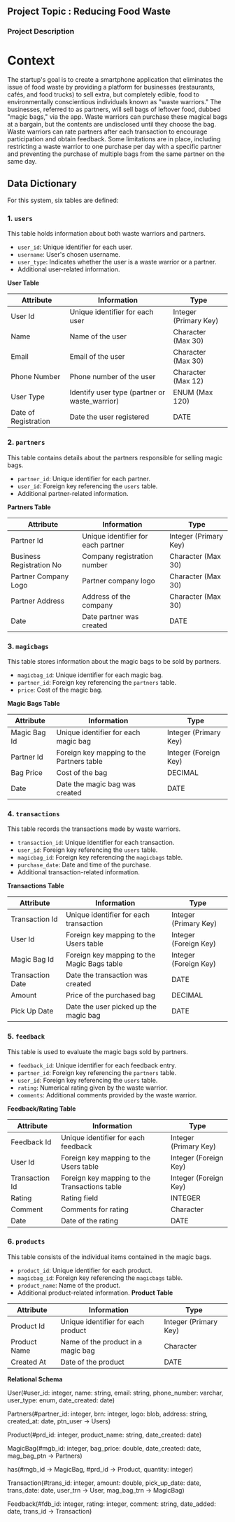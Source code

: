 ## Project Topic : Reducing Food Waste


### Project Description
# Context

The startup's goal is to create a smartphone application that eliminates the issue of food waste by providing a platform for businesses (restaurants, cafés, and food trucks) to sell extra, but completely edible, food to environmentally conscientious individuals known as "waste warriors." The businesses, referred to as partners, will sell bags of leftover food, dubbed "magic bags," via the app. Waste warriors can purchase these magical bags at a bargain, but the contents are undisclosed until they choose the bag. Waste warriors can rate partners after each transaction to encourage participation and obtain feedback. Some limitations are in place, including restricting a waste warrior to one purchase per day with a specific partner and preventing the purchase of multiple bags from the same partner on the same day.

## Data Dictionary

For this system, six tables are defined:

### 1. `users`

This table holds information about both waste warriors and partners.

- `user_id`: Unique identifier for each user.
- `username`: User's chosen username.
- `user_type`: Indicates whether the user is a waste warrior or a partner.
- Additional user-related information.

**User Table**

| Attribute           | Information                                      | Type                  |
|---------------------|--------------------------------------------------|-----------------------|
| User Id             | Unique identifier for each user                 | Integer (Primary Key)|
| Name                | Name of the user                                  | Character (Max 30)   |
| Email               | Email of the user                                 | Character (Max 30)   |
| Phone Number        | Phone number of the user                          | Character (Max 12)   |
| User Type           | Identify user type (partner or waste_warrior)    | ENUM (Max 120)       |
| Date of Registration| Date the user registered                          | DATE                 |


### 2. `partners`

This table contains details about the partners responsible for selling magic bags.

- `partner_id`: Unique identifier for each partner.
- `user_id`: Foreign key referencing the `users` table.
- Additional partner-related information.

**Partners Table**

| Attribute                | Information                           | Type                   |
|--------------------------|---------------------------------------|------------------------|
| Partner Id               | Unique identifier for each partner    | Integer (Primary Key) |
| Business Registration No | Company registration number           | Character (Max 30)    |
| Partner Company Logo     | Partner company logo                  | Character (Max 30)    |
| Partner Address          | Address of the company                 | Character (Max 30)    |
| Date                     | Date partner was created               | DATE                  |


### 3. `magicbags`

This table stores information about the magic bags to be sold by partners.

- `magicbag_id`: Unique identifier for each magic bag.
- `partner_id`: Foreign key referencing the `partners` table.
- `price`: Cost of the magic bag.

**Magic Bags Table**

| Attribute         | Information                                   | Type                  |
|-------------------|-----------------------------------------------|-----------------------|
| Magic Bag Id      | Unique identifier for each magic bag           | Integer (Primary Key)|
| Partner Id        | Foreign key mapping to the Partners table      | Integer (Foreign Key)|
| Bag Price         | Cost of the bag                                | DECIMAL               |
| Date              | Date the magic bag was created                | DATE                  |


### 4. `transactions`

This table records the transactions made by waste warriors.

- `transaction_id`: Unique identifier for each transaction.
- `user_id`: Foreign key referencing the `users` table.
- `magicbag_id`: Foreign key referencing the `magicbags` table.
- `purchase_date`: Date and time of the purchase.
- Additional transaction-related information.

**Transactions Table**

| Attribute         | Information                                   | Type                  |
|-------------------|-----------------------------------------------|-----------------------|
| Transaction Id    | Unique identifier for each transaction        | Integer (Primary Key)|
| User Id           | Foreign key mapping to the Users table         | Integer (Foreign Key)|
| Magic Bag Id      | Foreign key mapping to the Magic Bags table    | Integer (Foreign Key)|
| Transaction Date  | Date the transaction was created               | DATE                  |
| Amount            | Price of the purchased bag                     | DECIMAL               |
| Pick Up Date      | Date the user picked up the magic bag          | DATE                  |


### 5. `feedback`

This table is used to evaluate the magic bags sold by partners.

- `feedback_id`: Unique identifier for each feedback entry.
- `partner_id`: Foreign key referencing the `partners` table.
- `user_id`: Foreign key referencing the `users` table.
- `rating`: Numerical rating given by the waste warrior.
- `comments`: Additional comments provided by the waste warrior.


**Feedback/Rating Table**

| Attribute         | Information                                   | Type                  |
|-------------------|-----------------------------------------------|-----------------------|
| Feedback Id       | Unique identifier for each feedback            | Integer (Primary Key)|
| User Id           | Foreign key mapping to the Users table         | Integer (Foreign Key)|
| Transaction Id    | Foreign key mapping to the Transactions table  | Integer (Foreign Key)|
| Rating            | Rating field                                  | INTEGER               |
| Comment           | Comments for rating                           | Character             |
| Date              | Date of the rating                             | DATE                  |


### 6. `products`

This table consists of the individual items contained in the magic bags.

- `product_id`: Unique identifier for each product.
- `magicbag_id`: Foreign key referencing the `magicbags` table.
- `product_name`: Name of the product.
- Additional product-related information.
  **Product Table**

| Attribute         | Information                                   | Type                  |
|-------------------|-----------------------------------------------|-----------------------|
| Product Id        | Unique identifier for each product             | Integer (Primary Key)|
| Product Name      | Name of the product in a magic bag             | Character             |
| Created At        | Date of the product                            | DATE                  |




**Relational Schema**

User(#user_id: integer, name: string, email: string, phone_number: varchar, user_type: enum, date_created: date)

Partners(#partner_id: integer, brn: integer, logo: blob, address: string, created_at: date, ptn_user → Users)

Product(#prd_id: integer, product_name: string, date_created: date)

MagicBag(#mgb_id: integer, bag_price: double, date_created: date, mag_bag_ptn → Partners)

has(#mgb_id → MagicBag, #prd_id → Product, quantity: integer)

Transaction(#trans_id: integer, amount: double, pick_up_date: date, trans_date: date, user_trn → User, mag_bag_trn → MagicBag)

Feedback(#fdb_id: integer, rating: integer, comment: string, date_added: date, trans_id → Transaction)
